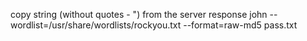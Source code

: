 
copy string (without quotes - ") from the server response
john --wordlist=/usr/share/wordlists/rockyou.txt --format=raw-md5 pass.txt

